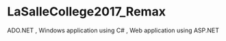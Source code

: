 # LaSalleCollege2017_Remax
ADO.NET , Windows application  using C# , Web application using ASP.NET  
